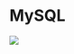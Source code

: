# MySQL
<img src="https://capsule-render.vercel.app/api?type=waving&color=auto&height=200&section=header&text=내용입력&fontSize=90" />
